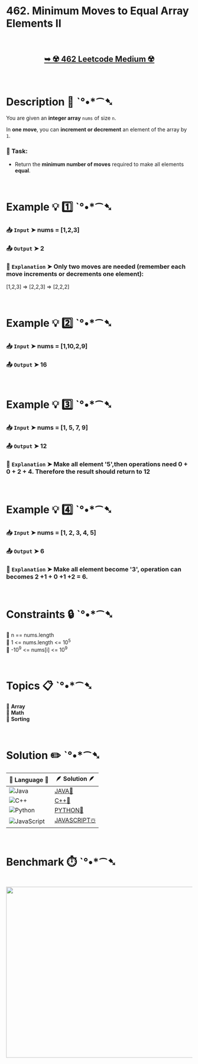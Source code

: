 # 462. Minimum Moves to Equal Array Elements II

</br>

<h2 align="center"> 

<a href="https://leetcode.com/problems/minimum-moves-to-equal-array-elements-ii/description/"><strong>➥ ☢️ 462 Leetcode Medium ☢️ </strong></a>
</h2>

</br>

# Description 📜 ˋ°•*⁀➷

You are given an **integer array** `nums` of size `n`.  

In **one move**, you can **increment or decrement** an element of the array by `1`.  

### 🔹 Task:

- Return the **minimum number of moves** required to make all elements **equal**.

</br>

# Example 💡 1️⃣ ˋ°•*⁀➷

  ### 📥 `Input`  ➤ nums = [1,2,3]

  ### 📤 `Output`  ➤ 2

  ### 🔦 `Explanation`  ➤ Only two moves are needed (remember each move increments or decrements one element):
[1,2,3]  =>  [2,2,3]  =>  [2,2,2]

</br>

# Example 💡 2️⃣ ˋ°•*⁀➷

  ### 📥 `Input` ➤ nums = [1,10,2,9]

  ### 📤 `Output`  ➤ 16

</br>

# Example 💡 3️⃣ ˋ°•*⁀➷

  ### 📥 `Input` ➤ nums = [1, 5, 7, 9]

  ### 📤 `Output`  ➤ 12

  ### 🔦 `Explanation`  ➤ Make all element '5',then operations need  0 + 0 + 2 + 4. Therefore the result should return to 12

</br>

# Example 💡 4️⃣ ˋ°•*⁀➷

  ### 📥 `Input` ➤ nums = [1, 2, 3, 4, 5]

  ### 📤 `Output`  ➤ 6

   ### 🔦 `Explanation`  ➤ Make all element become '3', operation can becomes 2 +1 + 0 +1 +2 = 6.

</br>

# Constraints 🔒 ˋ°•*⁀➷

🔹 n == nums.length </br>
🔹 1 <= nums.length <= 10<sup>5</sup> </br>
🔹 -10<sup>9</sup> <= nums[i] <= 10<sup>9</sup> </br>

</br>

# Topics 📋 ˋ°•*⁀➷

🔸 **Array**  </br>
🔸 **Math**  </br>
🔸 **Sorting**  </br>

</br>

# Solution ✏️ ˋ°•*⁀➷

| 📒 Language 📒  | 🪶 Solution 🪶 |
| ------------- | ------------- |
|  ![Java](https://img.shields.io/badge/java-%23ED8B00.svg?style=for-the-badge&logo=openjdk&logoColor=white)  | [JAVA🍁](https://github.com/Prakhar-002/LEETCODE/blob/main/%F0%9F%8E%AD%20LEVEL%20wise%20que%20with%20solution%20%F0%9F%8E%AF/%E2%98%A2%EF%B8%8F%20Medium%20%E2%98%A2%EF%B8%8F/%E2%98%A2%EF%B8%8F%20Medium%20462.%20Minimum%20Moves%20to%20Equal%20Array%20Elements%20II%20%E2%98%83%EF%B8%8F%20%F0%9F%8D%81%20%F0%9F%8D%B0%20%F0%9F%8E%B2/%F0%9F%8D%81JAVA%20-%20462.%20Minimum%20Moves%20to%20Equal%20Array%20Elements%20II.java) |
|  ![C++](https://img.shields.io/badge/c++-%2300599C.svg?style=for-the-badge&logo=c%2B%2B&logoColor=white)  | [C++🎲](https://github.com/Prakhar-002/LEETCODE/blob/main/%F0%9F%8E%AD%20LEVEL%20wise%20que%20with%20solution%20%F0%9F%8E%AF/%E2%98%A2%EF%B8%8F%20Medium%20%E2%98%A2%EF%B8%8F/%E2%98%A2%EF%B8%8F%20Medium%20462.%20Minimum%20Moves%20to%20Equal%20Array%20Elements%20II%20%E2%98%83%EF%B8%8F%20%F0%9F%8D%81%20%F0%9F%8D%B0%20%F0%9F%8E%B2/%F0%9F%8E%B2CPP%20-%20462.%20Minimum%20Moves%20to%20Equal%20Array%20Elements%20II.cpp)  |
|  ![Python](https://img.shields.io/badge/python-3670A0?style=for-the-badge&logo=python&logoColor=ffdd54)    | [PYTHON🍰](https://github.com/Prakhar-002/LEETCODE/blob/main/%F0%9F%8E%AD%20LEVEL%20wise%20que%20with%20solution%20%F0%9F%8E%AF/%E2%98%A2%EF%B8%8F%20Medium%20%E2%98%A2%EF%B8%8F/%E2%98%A2%EF%B8%8F%20Medium%20462.%20Minimum%20Moves%20to%20Equal%20Array%20Elements%20II%20%E2%98%83%EF%B8%8F%20%F0%9F%8D%81%20%F0%9F%8D%B0%20%F0%9F%8E%B2/%F0%9F%8D%B0PYTHON%20-%20462.%20Minimum%20Moves%20to%20Equal%20Array%20Elements%20II.py) |
| ![JavaScript](https://img.shields.io/badge/javascript-%23323330.svg?style=for-the-badge&logo=javascript&logoColor=%23F7DF1E)   | [JAVASCRIPT☃️](https://github.com/Prakhar-002/LEETCODE/blob/main/%F0%9F%8E%AD%20LEVEL%20wise%20que%20with%20solution%20%F0%9F%8E%AF/%E2%98%A2%EF%B8%8F%20Medium%20%E2%98%A2%EF%B8%8F/%E2%98%A2%EF%B8%8F%20Medium%20462.%20Minimum%20Moves%20to%20Equal%20Array%20Elements%20II%20%E2%98%83%EF%B8%8F%20%F0%9F%8D%81%20%F0%9F%8D%B0%20%F0%9F%8E%B2/%E2%98%83%EF%B8%8FJAVASCRIPT%20-%20462.%20Minimum%20Moves%20to%20Equal%20Array%20Elements%20II.js) |

</br>

# Benchmark ⏱️ ˋ°•*⁀➷

<h1  align="center" >

<img src ="https://github.com/user-attachments/assets/05d2bf61-5c35-41e6-9fc6-9aae207c7f58" width = "700px" height="462px" />

</h1>
